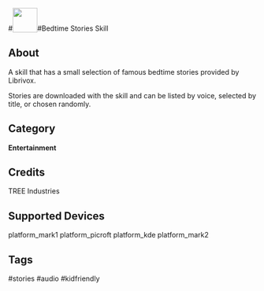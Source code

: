 #<img src='https://rawgithub.com/FortAwesome/Font-Awesome/master/advanced-options/raw-svg/solid/book-open.svg' card_color='#52B54B' width='50' height='50' style='vertical-align:bottom'/>#Bedtime Stories Skill

## About
A skill that has a small selection of famous bedtime stories  provided by Librivox.

Stories are downloaded with the skill and can be listed by voice, selected by title, or chosen randomly.


## Category
**Entertainment**

## Credits
TREE Industries

## Supported Devices
platform_mark1 platform_picroft platform_kde platform_mark2

## Tags
#stories
#audio
#kidfriendly



